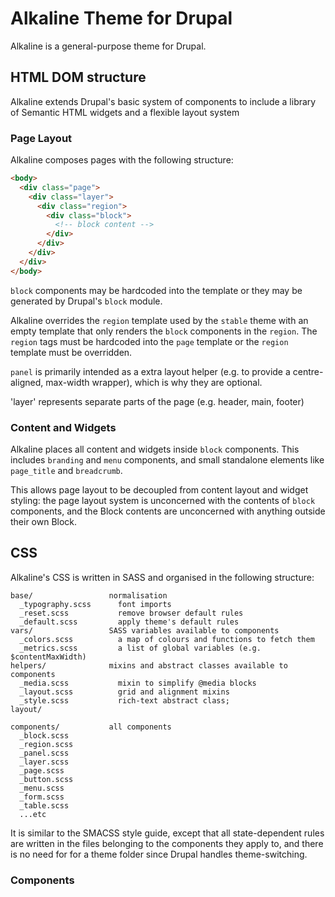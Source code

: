
# Alkaline Theme for Drupal

Alkaline is a general-purpose theme for Drupal.

## HTML DOM structure

Alkaline extends Drupal's basic system of components to include
a library of Semantic HTML widgets and a flexible layout system

### Page Layout

Alkaline composes pages with the following structure:

```html
<body>
  <div class="page">
    <div class="layer">
      <div class="region">
        <div class="block">
          <!-- block content -->
        </div>
      </div>
    </div>
  </div>
</body>
```

`block` components may be hardcoded into the template or they may be generated by Drupal's `block` module.

Alkaline overrides the `region` template used by the `stable` theme with an empty template that
only renders the `block` components in the `region`. The `region` tags must be hardcoded into
the `page` template or the `region` template must be overridden.

`panel` is primarily intended as a extra layout helper (e.g. to provide a centre-aligned, 
max-width wrapper), which is why they are optional.

'layer' represents separate parts of the page (e.g. header, main, footer)

### Content and Widgets

Alkaline places all content and widgets inside `block` components. This includes `branding`
and `menu` components, and small standalone elements like `page_title` and `breadcrumb`.

This allows page layout to be decoupled from content layout and widget styling: the page layout
system is unconcerned with the contents of `block` components, and the Block contents are 
unconcerned with anything outside their own Block.

## CSS

Alkaline's CSS is written in SASS and organised in the following structure:

```
base/                 normalisation
  _typography.scss      font imports
  _reset.scss           remove browser default rules
  _default.scss         apply theme's default rules
vars/                 SASS variables available to components
  _colors.scss          a map of colours and functions to fetch them
  _metrics.scss         a list of global variables (e.g. $contentMaxWidth)
helpers/              mixins and abstract classes available to components
  _media.scss           mixin to simplify @media blocks
  _layout.scss          grid and alignment mixins
  _style.scss           rich-text abstract class;
layout/
  
components/           all components
  _block.scss
  _region.scss
  _panel.scss
  _layer.scss
  _page.scss
  _button.scss
  _menu.scss
  _form.scss
  _table.scss
  ...etc
```

It is similar to the SMACSS style guide, except that all state-dependent rules
are written in the files belonging to the components they apply to, and there is
no need for for a theme folder since Drupal handles theme-switching.

### Components


